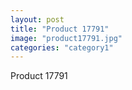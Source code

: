 ```yaml
---
layout: post
title: "Product 17791"
image: "product17791.jpg"
categories: "category1"
---
```

Product 17791
